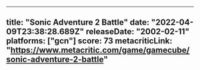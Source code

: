 
---
title: "Sonic Adventure 2 Battle"
date: "2022-04-09T23:38:28.689Z"
releaseDate: "2002-02-11"
platforms: ["gcn"]
score: 73
metacriticLink: "https://www.metacritic.com/game/gamecube/sonic-adventure-2-battle"
---
